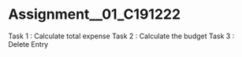 # Assignment__01_C191222
Task 1 : Calculate total expense  Task 2 : Calculate the budget          Task 3 : Delete Entry
